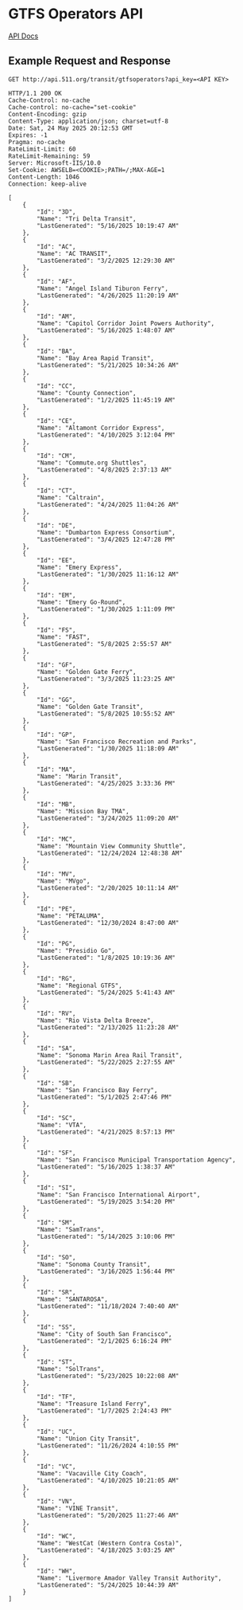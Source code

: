 # GTFS Operators API

[API Docs](https://511.org/open-data/transit#accordion15549631041-panel)


## Example Request and Response

    GET http://api.511.org/transit/gtfsoperators?api_key=<API KEY>
    
    HTTP/1.1 200 OK
    Cache-Control: no-cache
    Cache-control: no-cache="set-cookie"
    Content-Encoding: gzip
    Content-Type: application/json; charset=utf-8
    Date: Sat, 24 May 2025 20:12:53 GMT
    Expires: -1
    Pragma: no-cache
    RateLimit-Limit: 60
    RateLimit-Remaining: 59
    Server: Microsoft-IIS/10.0
    Set-Cookie: AWSELB=<COOKIE>;PATH=/;MAX-AGE=1
    Content-Length: 1046
    Connection: keep-alive
    
    [
        {
            "Id": "3D",
            "Name": "Tri Delta Transit",
            "LastGenerated": "5/16/2025 10:19:47 AM"
        },
        {
            "Id": "AC",
            "Name": "AC TRANSIT",
            "LastGenerated": "3/2/2025 12:29:30 AM"
        },
        {
            "Id": "AF",
            "Name": "Angel Island Tiburon Ferry",
            "LastGenerated": "4/26/2025 11:20:19 AM"
        },
        {
            "Id": "AM",
            "Name": "Capitol Corridor Joint Powers Authority",
            "LastGenerated": "5/16/2025 1:48:07 AM"
        },
        {
            "Id": "BA",
            "Name": "Bay Area Rapid Transit",
            "LastGenerated": "5/21/2025 10:34:26 AM"
        },
        {
            "Id": "CC",
            "Name": "County Connection",
            "LastGenerated": "1/2/2025 11:45:19 AM"
        },
        {
            "Id": "CE",
            "Name": "Altamont Corridor Express",
            "LastGenerated": "4/10/2025 3:12:04 PM"
        },
        {
            "Id": "CM",
            "Name": "Commute.org Shuttles",
            "LastGenerated": "4/8/2025 2:37:13 AM"
        },
        {
            "Id": "CT",
            "Name": "Caltrain",
            "LastGenerated": "4/24/2025 11:04:26 AM"
        },
        {
            "Id": "DE",
            "Name": "Dumbarton Express Consortium",
            "LastGenerated": "3/4/2025 12:47:28 PM"
        },
        {
            "Id": "EE",
            "Name": "Emery Express",
            "LastGenerated": "1/30/2025 11:16:12 AM"
        },
        {
            "Id": "EM",
            "Name": "Emery Go-Round",
            "LastGenerated": "1/30/2025 1:11:09 PM"
        },
        {
            "Id": "FS",
            "Name": "FAST",
            "LastGenerated": "5/8/2025 2:55:57 AM"
        },
        {
            "Id": "GF",
            "Name": "Golden Gate Ferry",
            "LastGenerated": "3/3/2025 11:23:25 AM"
        },
        {
            "Id": "GG",
            "Name": "Golden Gate Transit",
            "LastGenerated": "5/8/2025 10:55:52 AM"
        },
        {
            "Id": "GP",
            "Name": "San Francisco Recreation and Parks",
            "LastGenerated": "1/30/2025 11:18:09 AM"
        },
        {
            "Id": "MA",
            "Name": "Marin Transit",
            "LastGenerated": "4/25/2025 3:33:36 PM"
        },
        {
            "Id": "MB",
            "Name": "Mission Bay TMA",
            "LastGenerated": "3/24/2025 11:09:20 AM"
        },
        {
            "Id": "MC",
            "Name": "Mountain View Community Shuttle",
            "LastGenerated": "12/24/2024 12:48:38 AM"
        },
        {
            "Id": "MV",
            "Name": "MVgo",
            "LastGenerated": "2/20/2025 10:11:14 AM"
        },
        {
            "Id": "PE",
            "Name": "PETALUMA",
            "LastGenerated": "12/30/2024 8:47:00 AM"
        },
        {
            "Id": "PG",
            "Name": "Presidio Go",
            "LastGenerated": "1/8/2025 10:19:36 AM"
        },
        {
            "Id": "RG",
            "Name": "Regional GTFS",
            "LastGenerated": "5/24/2025 5:41:43 AM"
        },
        {
            "Id": "RV",
            "Name": "Rio Vista Delta Breeze",
            "LastGenerated": "2/13/2025 11:23:28 AM"
        },
        {
            "Id": "SA",
            "Name": "Sonoma Marin Area Rail Transit",
            "LastGenerated": "5/22/2025 2:27:55 AM"
        },
        {
            "Id": "SB",
            "Name": "San Francisco Bay Ferry",
            "LastGenerated": "5/1/2025 2:47:46 PM"
        },
        {
            "Id": "SC",
            "Name": "VTA",
            "LastGenerated": "4/21/2025 8:57:13 PM"
        },
        {
            "Id": "SF",
            "Name": "San Francisco Municipal Transportation Agency",
            "LastGenerated": "5/16/2025 1:38:37 AM"
        },
        {
            "Id": "SI",
            "Name": "San Francisco International Airport",
            "LastGenerated": "5/19/2025 3:54:20 PM"
        },
        {
            "Id": "SM",
            "Name": "SamTrans",
            "LastGenerated": "5/14/2025 3:10:06 PM"
        },
        {
            "Id": "SO",
            "Name": "Sonoma County Transit",
            "LastGenerated": "3/16/2025 1:56:44 PM"
        },
        {
            "Id": "SR",
            "Name": "SANTAROSA",
            "LastGenerated": "11/18/2024 7:40:40 AM"
        },
        {
            "Id": "SS",
            "Name": "City of South San Francisco",
            "LastGenerated": "2/1/2025 6:16:24 PM"
        },
        {
            "Id": "ST",
            "Name": "SolTrans",
            "LastGenerated": "5/23/2025 10:22:08 AM"
        },
        {
            "Id": "TF",
            "Name": "Treasure Island Ferry",
            "LastGenerated": "1/7/2025 2:24:43 PM"
        },
        {
            "Id": "UC",
            "Name": "Union City Transit",
            "LastGenerated": "11/26/2024 4:10:55 PM"
        },
        {
            "Id": "VC",
            "Name": "Vacaville City Coach",
            "LastGenerated": "4/10/2025 10:21:05 AM"
        },
        {
            "Id": "VN",
            "Name": "VINE Transit",
            "LastGenerated": "5/20/2025 11:27:46 AM"
        },
        {
            "Id": "WC",
            "Name": "WestCat (Western Contra Costa)",
            "LastGenerated": "4/18/2025 3:03:25 AM"
        },
        {
            "Id": "WH",
            "Name": "Livermore Amador Valley Transit Authority",
            "LastGenerated": "5/24/2025 10:44:39 AM"
        }
    ]
